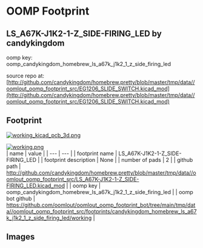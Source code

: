 # OOMP Footprint  
## LS_A67K-J1K2-1-Z_SIDE-FIRING_LED  by candykingdom  
  
oomp key: oomp_candykingdom_homebrew_ls_a67k_j1k2_1_z_side_firing_led  
  
source repo at: [http://github.com/candykingdom/homebrew.pretty/blob/master/tmp/data//oomlout_oomp_footprint_src/‎EG1206‎_SLIDE_SWITCH.kicad_mod](http://github.com/candykingdom/homebrew.pretty/blob/master/tmp/data//oomlout_oomp_footprint_src/‎EG1206‎_SLIDE_SWITCH.kicad_mod)  
## Footprint  
  
[![working_kicad_pcb_3d.png](working_kicad_pcb_3d_600.png)](working_kicad_pcb_3d.png)  
  
[![working.png](working_600.png)](working.png)  
| name | value | 
| --- | --- | 
| footprint name | LS_A67K-J1K2-1-Z_SIDE-FIRING_LED | 
| footprint description | None | 
| number of pads | 2 | 
| github path | http://github.com/candykingdom/homebrew.pretty/blob/master/tmp/data//oomlout_oomp_footprint_src/LS_A67K-J1K2-1-Z_SIDE-FIRING_LED.kicad_mod | 
| oomp key | oomp_candykingdom_homebrew_ls_a67k_j1k2_1_z_side_firing_led | 
| oomp bot github | https://github.com/oomlout/oomlout_oomp_footprint_bot/tree/main/tmp/data//oomlout_oomp_footprint_src/footprints/candykingdom_homebrew_ls_a67k_j1k2_1_z_side_firing_led/working | 
## Images  
